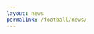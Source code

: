 ```yaml
---
layout: news
permalink: /football/news/
---
```


<style>
    .Post {
        border: 1px solid #ddd;
        padding: 10px;
        margin-bottom: 15px;
        font-family: Helvetica, sans-serif;
    }
    #first-paragraph {
        font-weight: bold;
        font-size: 18px;
    }
    #post-title a {
        text-decoration: none;
        color: #000;
    }
    #post-quotes {
        margin-top: 10px;
        color: #000;
        font-size: 18px;
    }
</style>

<div id="articles-container"></div>

<script>
async function fetchArticles() {
    const rssUrls = [
        "https://www.molineux.news/news/feed/",
        "https://www.wearepalace.uk/feed/",
        "https://www.westhamzone.com/feed/",
        "https://arseblog.news/feed/",
        "https://www.astonvilla.news/feed/",
        "https://cityxtra.co.uk/feed/",
        "https://www.geordiebootboys.com/feed/",
        "https://www.getfootballnewsgermany.com/feed/atom/",
        "https://www.goodisonnews.com/feed/",
        "https://hammyend.com/index.php/feed/",
        "https://www.managingmadrid.com/rss/current.xml",
        "https://www.nottinghamforest.news/feed/",
        "https://www.spurs-web.com/wp-json/feed/v1/posts",
        "https://www.thechelseachronicle.com/news/feed/",
        "https://www.wearebrighton.com/newsopinion/feed/"
    ];

    const blacklist = ["pundit", "match report", "player ratings"];

    const articlesContainer = document.getElementById("articles-container");
    const parser = new DOMParser();
    let allArticles = [];

    let rssFetches = rssUrls.map(async (rssUrl) => {
        try {
            const rssResponse = await fetch(rssUrl);
            const rssText = await rssResponse.text();
            const xml = parser.parseFromString(rssText, "text/xml");

            const items = Array.from(xml.querySelectorAll("item")).slice(0, 3);

            let articleFetches = items.map(async (item) => {
                let title = item.querySelector("title").textContent;
                let url = item.querySelector("link").textContent;
                let pubDate = item.querySelector("pubDate") ? new Date(item.querySelector("pubDate").textContent) : new Date();

                // **Blacklist filtering for titles**
                if (blacklist.some(word => title.toLowerCase().includes(word.toLowerCase()))) {
                    return; // Skip this article
                }

                try {
                    const articleResponse = await fetch(url);
                    const articleText = await articleResponse.text();
                    const articleDoc = parser.parseFromString(articleText, "text/html");

                    let paragraphs = Array.from(articleDoc.querySelectorAll("p"))
                        .map(p => p.textContent.trim())
                        .filter(p => p.length > 20 && !p.includes("document.getElementById") && !p.includes("new Date()") && !p.includes("Δ"));

                    let firstParagraph = paragraphs.length > 0 ? paragraphs[0] : ""; // Extract the first paragraph
                    let quoteParagraphs = paragraphs.filter(p => p.match(/["“”'](.*?)["“”']/));

                    // **Blacklist filtering for quote paragraphs**
                    if (quoteParagraphs.some(p => blacklist.some(word => p.toLowerCase().includes(word.toLowerCase())))) {
                        return; // Skip this article
                    }

                    if (firstParagraph) {
                        allArticles.push({ url, pubDate, firstParagraph, quoteParagraphs });
                    }
                } catch (error) {
                    console.error("Error fetching article:", url, error);
                }
            });

            await Promise.all(articleFetches);

        } catch (error) {
            console.error("Error fetching RSS feed:", rssUrl, error);
        }
    });

    await Promise.all(rssFetches);

    allArticles.sort((a, b) => b.pubDate - a.pubDate);

    let fragment = document.createDocumentFragment();

    allArticles.forEach(article => {
        let postDiv = document.createElement("div");
        postDiv.classList.add("Post");

        let firstParagraphDiv = document.createElement("div");
        firstParagraphDiv.id = "first-paragraph";
        firstParagraphDiv.innerHTML = `<p>${article.firstParagraph}</p>`;

        let quotesDiv = document.createElement("div");
        quotesDiv.id = "post-quotes";
        quotesDiv.innerHTML = article.quoteParagraphs.map(p => `<p>${p}</p>`).join("");

        postDiv.appendChild(firstParagraphDiv); // Include first paragraph
        postDiv.appendChild(quotesDiv);
        fragment.appendChild(postDiv);
    });

    articlesContainer.appendChild(fragment);
}

// Run the function on page load
fetchArticles();
</script>
